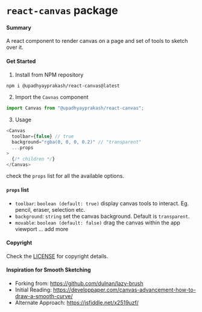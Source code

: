 # `react-canvas` package

#### Summary

A react component to render canvas on a page and set of tools to sketch over it.

#### Get Started

1. Install from NPM repository

```bash
npm i @upadhyayprakash/react-canvas@latest
```

2. Import the `Cavnas` component

```javascript
import Canvas from "@upadhyayprakash/react-canvas";
```

3. Usage

```javascript
<Canvas
  toolbar={false} // true
  background="rgba(0, 0, 0, 0.2)" // "transparent"
  ...props
>
  {/* children */}
</Canvas>
```
check the `props` list for all the available options.

#### `props` list
- `toolbar`: `boolean (default: true)`
display canvas tools to interact. Eg. pencil, eraser, selection etc.
- `background`: `string`
set the canvas background. Default is `transparent`.
- `movable`: `boolean (default: false)`
drag the canvas within the app viewport
... add more
#### Copyright

Check the [LICENSE](https://github.com/upadhyayprakash/react-canvas/blob/ce075951bb9f4d6cbafd201c385a0a04ec842379/LICENSE) for copyright details.

#### Inspiration for Smooth Sketching

- Forking from: https://github.com/dulnan/lazy-brush
- Initial Reading: https://developpaper.com/canvas-advancement-how-to-draw-a-smooth-curve/
- Alternate Approach: https://jsfiddle.net/x2519uzf/
